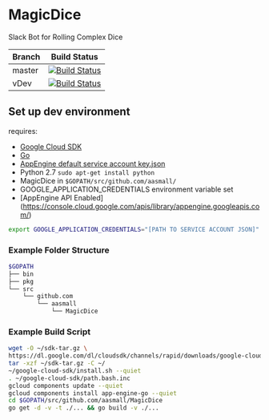 
# MagicDice

Slack Bot for Rolling Complex Dice


|Branch|Build Status |
|--|--|
| master | [![Build Status](https://semaphoreci.com/api/v1/aasmall/dicemagic/branches/master/badge.svg)](https://semaphoreci.com/aasmall/dicemagic)  |
| vDev |  [![Build Status](https://semaphoreci.com/api/v1/aasmall/dicemagic/branches/vdev/badge.svg)](https://semaphoreci.com/aasmall/dicemagic)|

## Set up dev environment

requires:
 - [Google Cloud SDK](https://cloud.google.com/sdk/downloads)
 - [Go](https://golang.org/doc/install)
 - [AppEngine default service account key.json](https://console.cloud.google.com/iam-admin/serviceaccounts/project)
 - Python 2.7  `sudo apt-get install python`
 - MagicDice in `$GOPATH/src/github.com/aasmall/`
 - GOOGLE_APPLICATION_CREDENTIALS environment variable set
 - [AppEngine API Enabled] (https://console.cloud.google.com/apis/library/appengine.googleapis.com/)

```bash
export GOOGLE_APPLICATION_CREDENTIALS="[PATH TO SERVICE ACCOUNT JSON]"
```

### Example Folder Structure

```bash
$GOPATH
├── bin
├── pkg
└── src
    └── github.com
        └── aasmall
            └── MagicDice
```

### Example Build Script

```bash
wget -O ~/sdk-tar.gz \
https://dl.google.com/dl/cloudsdk/channels/rapid/downloads/google-cloud-sdk-200.0.0-linux-x86_64.tar.gz
tar -xzf ~/sdk-tar.gz -C ~/
~/google-cloud-sdk/install.sh --quiet
. ~/google-cloud-sdk/path.bash.inc
gcloud components update --quiet
gcloud components install app-engine-go --quiet
cd $GOPATH/src/github.com/aasmall/MagicDice
go get -d -v -t ./... && go build -v ./...

```

